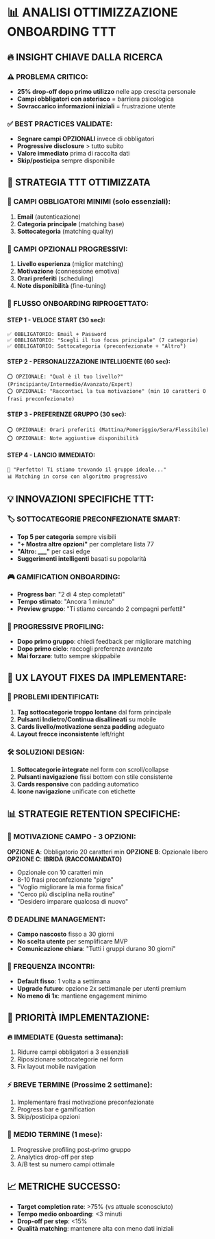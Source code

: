 # 📊 ANALISI OTTIMIZZAZIONE ONBOARDING TTT

## 🔥 INSIGHT CHIAVE DALLA RICERCA

### ⚠️ PROBLEMA CRITICO:

- **25% drop-off dopo primo utilizzo** nelle app crescita personale
- **Campi obbligatori con asterisco** = barriera psicologica
- **Sovraccarico informazioni iniziali** = frustrazione utente

### ✅ BEST PRACTICES VALIDATE:

- **Segnare campi OPZIONALI** invece di obbligatori
- **Progressive disclosure** > tutto subito
- **Valore immediato** prima di raccolta dati
- **Skip/posticipa** sempre disponibile

## 🎯 STRATEGIA TTT OTTIMIZZATA

### 📝 CAMPI OBBLIGATORI MINIMI (solo essenziali):

1. **Email** (autenticazione)
2. **Categoria principale** (matching base)
3. **Sottocategoria** (matching quality)

### 🔄 CAMPI OPZIONALI PROGRESSIVI:

1. **Livello esperienza** (miglior matching)
2. **Motivazione** (connessione emotiva)
3. **Orari preferiti** (scheduling)
4. **Note disponibilità** (fine-tuning)

### 🚀 FLUSSO ONBOARDING RIPROGETTATO:

#### STEP 1 - VELOCE START (30 sec):

```
✅ OBBLIGATORIO: Email + Password
✅ OBBLIGATORIO: "Scegli il tuo focus principale" (7 categorie)
✅ OBBLIGATORIO: Sottocategoria (preconfezionate + "Altro")
```

#### STEP 2 - PERSONALIZZAZIONE INTELLIGENTE (60 sec):

```
⭕ OPZIONALE: "Qual è il tuo livello?" (Principiante/Intermedio/Avanzato/Expert)
⭕ OPZIONALE: "Raccontaci la tua motivazione" (min 10 caratteri O frasi preconfezionate)
```

#### STEP 3 - PREFERENZE GRUPPO (30 sec):

```
⭕ OPZIONALE: Orari preferiti (Mattina/Pomeriggio/Sera/Flessibile)
⭕ OPZIONALE: Note aggiuntive disponibilità
```

#### STEP 4 - LANCIO IMMEDIATO:

```
🚀 "Perfetto! Ti stiamo trovando il gruppo ideale..."
📊 Matching in corso con algoritmo progressivo
```

## 💡 INNOVAZIONI SPECIFICHE TTT:

### 🏷️ SOTTOCATEGORIE PRECONFEZIONATE SMART:

- **Top 5 per categoria** sempre visibili
- **"+ Mostra altre opzioni"** per completare lista 77
- **"Altro: \_\_\_"** per casi edge
- **Suggerimenti intelligenti** basati su popolarità

### 🎮 GAMIFICATION ONBOARDING:

- **Progress bar**: "2 di 4 step completati"
- **Tempo stimato**: "Ancora 1 minuto"
- **Preview gruppo**: "Ti stiamo cercando 2 compagni perfetti!"

### 🔄 PROGRESSIVE PROFILING:

- **Dopo primo gruppo**: chiedi feedback per migliorare matching
- **Dopo primo ciclo**: raccogli preferenze avanzate
- **Mai forzare**: tutto sempre skippabile

## 📱 UX LAYOUT FIXES DA IMPLEMENTARE:

### 🎨 PROBLEMI IDENTIFICATI:

1. **Tag sottocategorie troppo lontane** dal form principale
2. **Pulsanti Indietro/Continua disallineati** su mobile
3. **Cards livello/motivazione senza padding** adeguato
4. **Layout frecce inconsistente** left/right

### 🛠️ SOLUZIONI DESIGN:

1. **Sottocategorie integrate** nel form con scroll/collapse
2. **Pulsanti navigazione** fissi bottom con stile consistente
3. **Cards responsive** con padding automatico
4. **Icone navigazione** unificate con etichette

## 📊 STRATEGIE RETENTION SPECIFICHE:

### 🎯 MOTIVAZIONE CAMPO - 3 OPZIONI:

**OPZIONE A**: Obbligatorio 20 caratteri min
**OPZIONE B**: Opzionale libero
**OPZIONE C**: **IBRIDA (RACCOMANDATO)**

- Opzionale con 10 caratteri min
- 8-10 frasi preconfezionate "pigre"
- "Voglio migliorare la mia forma fisica"
- "Cerco più disciplina nella routine"
- "Desidero imparare qualcosa di nuovo"

### ⏰ DEADLINE MANAGEMENT:

- **Campo nascosto** fisso a 30 giorni
- **No scelta utente** per semplificare MVP
- **Comunicazione chiara**: "Tutti i gruppi durano 30 giorni"

### 🤝 FREQUENZA INCONTRI:

- **Default fisso**: 1 volta a settimana
- **Upgrade futuro**: opzione 2x settimanale per utenti premium
- **No meno di 1x**: mantiene engagement minimo

## 🎯 PRIORITÀ IMPLEMENTAZIONE:

### 🔥 IMMEDIATE (Questa settimana):

1. Ridurre campi obbligatori a 3 essenziali
2. Riposizionare sottocategorie nel form
3. Fix layout mobile navigation

### ⚡ BREVE TERMINE (Prossime 2 settimane):

1. Implementare frasi motivazione preconfezionate
2. Progress bar e gamification
3. Skip/posticipa opzioni

### 🚀 MEDIO TERMINE (1 mese):

1. Progressive profiling post-primo gruppo
2. Analytics drop-off per step
3. A/B test su numero campi ottimale

## 📈 METRICHE SUCCESSO:

- **Target completion rate**: >75% (vs attuale sconosciuto)
- **Tempo medio onboarding**: <3 minuti
- **Drop-off per step**: <15%
- **Qualità matching**: mantenere alta con meno dati iniziali
